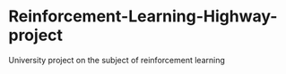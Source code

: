 # Reinforcement-Learning-Highway-project
University project on the subject of reinforcement learning
